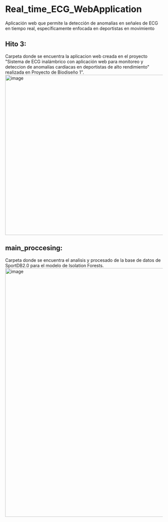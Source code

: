 # Real_time_ECG_WebApplication
Aplicación web que permite la detección de anomalías en señales de ECG en tiempo real, específicamente enfocada en deportistas en movimiento

## Hito 3: 
Carpeta donde se encuentra la aplicacion web creada en el proyecto "Sistema de ECG inalámbrico con aplicación web para monitoreo y deteccion de anomalías cardíacas en deportistas de alto rendimiento" realizada en Proyecto de Biodiseño 1".
<img width="512" alt="image" src="https://github.com/user-attachments/assets/e55a9cfd-bdf7-4158-a226-8abd22423f9d" />

## main_proccesing: 
Carpeta donde se encuentra el analisis y procesado de la base de datos de SportDB2.0 para el modelo de Isolation Forests.
<img width="795" alt="image" src="https://github.com/user-attachments/assets/c85afe43-5ba3-44ca-bcd9-0ad069996b5a" />

